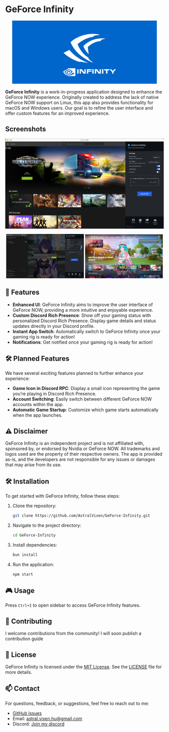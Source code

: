 # GeForce Infinity

<p align="center">
  <img src="src/assets/resources/infinity_promoimg.png" alt="Logo" />
</p>

**GeForce Infinity** is a work-in-progress application designed to enhance the GeForce NOW experience. Originally created to address the lack of native GeForce NOW support on Linux, this app also provides functionality for macOS and Windows users. Our goal is to refine the user interface and offer custom features for an improved experience.

## **Screenshots**

![Screenshot](src/assets/resources/Screenshot1.png)

<p align="center">
  <img src="src/assets/resources/Screenshot3.png" width="49%">
  <img src="src/assets/resources/Screenshot4.png" width="49%">
</p>

## 🚀 **Features**

- **Enhanced UI**: GeForce Infinity aims to improve the user interface of GeForce NOW, providing a more intuitive and enjoyable experience.
- **Custom Discord Rich Presence**: Show off your gaming status with personalized Discord Rich Presence. Display game details and status updates directly in your Discord profile.
- **Instant App Switch**: Automatically switch to GeForce Infinity once your gaming rig is ready for action!
- **Notifications**: Get notified once your gaming rig is ready for action!

## 🛠️ **Planned Features**

We have several exciting features planned to further enhance your experience:

- **Game Icon in Discord RPC**: Display a small icon representing the game you’re playing in Discord Rich Presence.
- **Account Switching**: Easily switch between different GeForce NOW accounts within the app.
- **Automatic Game Startup**: Customize which game starts automatically when the app launches.

## ⚠️ **Disclaimer**

GeForce Infinity is an independent project and is not affiliated with, sponsored by, or endorsed by Nvidia or GeForce NOW. All trademarks and logos used are the property of their respective owners. The app is provided as-is, and the developers are not responsible for any issues or damages that may arise from its use.

## 🛠️ **Installation**

To get started with GeForce Infinity, follow these steps:

1. Clone the repository:

    ```bash
    git clone https://github.com/AstralVixen/GeForce-Infinity.git
    ```

2. Navigate to the project directory:

    ```bash
    cd GeForce-Infinity
    ```

3. Install dependencies:

    ```bash
    bun install
    ```

4. Run the application:
    ```bash
    npm start
    ```

## 🎮 **Usage**

Press `Ctrl+I` to open sidebar to access GeForce Infinity features.

## 💬 **Contributing**

I welcome contributions from the community! I will soon publish a contribution guide

## 📜 **License**

GeForce Infinity is licensed under the [MIT License](LICENSE). See the [LICENSE](LICENSE) file for more details.

## 📫 **Contact**

For questions, feedback, or suggestions, feel free to reach out to me:

- [GitHub Issues](https://github.com/AstralVixen/GeForce-Infinity/issues)
- Email: [astral.vixen.hu@gmail.com](mailto:astral.vixen.hu@gmail.com)
- Discord: [Join my discord](https://discord.gg/p5vRgQwZ9K)

